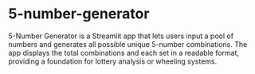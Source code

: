 # 5-number-generator
5-Number Generator is a Streamlit app that lets users input a pool of numbers and generates all possible unique 5-number combinations. The app displays the total combinations and each set in a readable format, providing a foundation for lottery analysis or wheeling systems.
